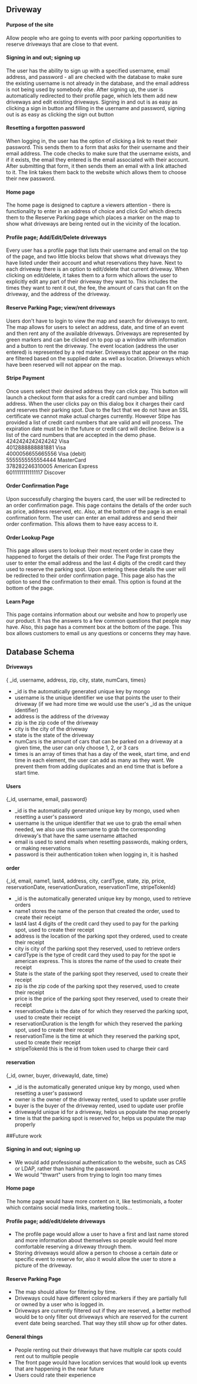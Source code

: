 ## Driveway

#### Purpose of the site
Allow people who are going to events with poor parking opportunities to reserve driveways that are close to that event.
####  Signing in and out; signing up<br>
The user has the ability to sign up with a specified username, email address, and password - all are checked with   the database to make sure the existing username is not already in the database, and the email address is not being used by somebody else.  After signing up, the user is automatically redirected to their profile page, which lets them add new driveways and edit existing driveways.  Signing in and out is as easy as clicking a sign in button and filling in the username and password, signing out is as easy as clicking the sign out button

#### Resetting a forgotten password<br>
When logging in, the user has the option of clicking a link to reset their password.  This sends them to a form that asks for their username and their email address. The code checks to make sure that the username exists, and if it exists, the email they entered is the email associated with their account.  After submitting that form, it then sends them an email with a link attached to it.  The link takes them back to the website which allows them to choose their new password.  

#### Home page
The home page is designed to capture a viewers attention - there is functionality to enter in an address of choice and click Go! which directs them to the Reserve Parking page which places a marker on the map to show what driveways are being rented out in the vicinity of the location.

#### Profile page; Add/Edit/Delete driveways
Every user has a profile page that lists their username and email on the top of the page, and two little blocks below that shows what driveways they have listed under their account and what reservations they have.  Next to each driveway there is an option to edit/delete that current driveway.  When clicking on edit/delete, it takes them to a form which allows the user to explicitly edit any part of their driveway they want to.  This includes the times they want to rent it out, the fee, the amount of cars that can fit on the driveway, and the address of the driveway.

#### Reserve Parking Page; view/rent driveways <br/>
Users don't have to login to view the map and search for driveways to rent. The map allows for users to select an address, date, and time of an event and then rent any of the available driveways. Driveways are represented by green markers and can be clicked on to pop up a window with information and a button to rent the driveway. The event location (address the user entered) is represented by a red marker. Driveways that appear on the map are filtered based on the supplied date as well as location. Driveways which have been reserved will not appear on the map.

#### Stripe Payment<br/>
Once users select their desired address they can click pay. This button will launch a checkout form that asks for a credit card number and billing address. When the user clicks pay on this dialog box it charges their card and reserves their parking spot. Due to the fact that we do not have an SSL certificate we cannot make actual charges currently. However Stipe has provided a list of credit card numbers that are valid and will process. The expiration date must be in the future or credit card will decline. Below is a list of the card numbers that are accepted in the demo phase. <br/>
4242424242424242	Visa<br/>
4012888888881881	Visa<br/>
4000056655665556	Visa (debit)<br/>
5555555555554444	MasterCard<br/>
378282246310005	American Express<br/>
6011111111111117	Discover<br/>

#### Order Confirmation Page <br/>
Upon successfully charging the buyers card, the user will be redirected to an order confirmation page. This page contains the details of the order such as price, address reserved, etc. Also, at the bottom of the page is an email confirmation form. The user can enter an email address and send their order confirmation. This allows them to have easy access to it.

#### Order Lookup Page <br/>
This page allows users to lookup their most recent order in case they happened to forget the details of their order. The Page first prompts the user to enter the email address and the last 4 digits of the credit card they used to reserve the parking spot. Upon entering these details the user will be redirected to their order confirmation page. This page also has the option to send the confirmation to their email. This option is found at the bottom of the page. 

#### Learn Page <br/>
This page contains information about our website and how to properly use our product. It has the answers to a few common questions that people may have. Also, this page has a comment box at the bottom of the page. This box allows customers to email us any questions or concerns they may have. 


## Database Schema

#### Driveways
{ _id, username, address, zip, city, state, numCars, times}
* _id is the automatically generated unique key by mongo
* username is the unique identifier we use that points the user to their driveway (if we had more time we would use the user's _id as the unique identifier)
* address is the address of the driveway
* zip is the zip code of the driveway
* city is the city of the driveway
* state is the state of the driveway
* numCars is the amount of cars that can be parked on a driveway at a given time, the user can only choose 1, 2, or 3 cars
* times is an array of times that has a day of the week, start time, and end time in each element, the user can add as many as they want.  We prevent them from adding duplicates and an end time that is before a start time.

#### Users
{_id, username, email, password}
* _id is the automatically generated unique key by mongo, used when resetting a user's password
* username is the unique identifier that we use to grab the email when needed, we also use this username to grab the corresponding driveway's that have the same username attached
* email is used to send emails when resetting passwords, making orders, or making reservations
* password is their authentication token when logging in, it is hashed

#### order
{_id, email, name1, last4, address, city, cardType, state, zip, price, reservationDate, reservationDuration, reservationTime, stripeTokenId}
* _id is the automatically generated unique key by mongo, used to retrieve orders
* name1 stores the name of the person that created the order, used to create their receipt
* last4 last 4 digits of the credit card they used to pay for the parking spot, used to create their receipt
* address is the location of the parking spot they ordered, used to create their receipt
* city is city of the parking spot they reserved, used to retrieve orders
* cardType is the type of credit card they used to pay for the spot ie american express. This is stores the name of the used to create their receipt
* State is the state of the parking spot they reserved, used to create their receipt
* zip is the zip code of the parking spot they reserved, used to create their receipt 
* price is the price of the parking spot they reserved, used to create their receipt
* reservationDate is the date of for which they reserved the parking spot, used to create their receipt
* reservationDuration is the length for which they reserved the parking spot, used to create their receipt
* reservationTime is the time at which they reserved the parking spot, used to create their receipt
* stripeTokenId this is the id from token used to charge their card

#### reservation
{_id, owner, buyer, drivewayId, date, time}
* _id is the automatically generated unique key by mongo, used when resetting a user's password
* owner is the owner of the driveway rented, used to update user profile  
* buyer is the buyer of the driveway rented, used to update user profile
* drivewayId unique id for a driveway, helps us populate the map properly
* time is that the parking spot is reserved for, helps us populate the map properly


 
 


##Future work
#### Signing in and out; signing up<br>
* We would add professional authentication to the website, such as CAS or LDAP, rather than hashing the password.
* We  would "thwart" users from trying to login too many times

#### Home page <br>
The home page would have more content on it, like testimonials, a footer which contains social media links, marketing tools...

#### Profile page; add/edit/delete driveways <br>
* The profile page would allow a user to have a first and last name stored and more information about themselves so people would feel more comfortable reserving a driveway through them.  
* Storing driveways would allow a person to choose a certain date or specific event to reserve for, also it would allow the user to store a picture of the driveway.  

#### Reserve Parking Page <br>
* The map should allow for filtering by time.
* Driveways could have different colored markers if they are partially full or owned by a user who is logged in. 
* Driveways are currently filtered out if they are reserved, a better method would be to only filter out driveways which are reserved for the current event date being searched. That way they still show up for other dates.

#### General things<br>
* People renting out their driveways that have multiple car spots could rent out to multiple people
* The front page would have location services that would look up events that are happening in the near future
* Users could rate their experience


